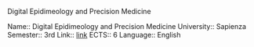 Digital Epidimeology and Precision Medicine

Name:: Digital Epidimeology and Precision Medicine
University:: Sapienza
Semester:: 3rd
Link:: [link](https://corsidilaurea.uniroma1.it/it/users/manuelapettiuniroma1it)
ECTS:: 6
Language:: English